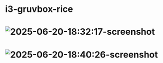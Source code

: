 # i3-gruvbox-rice
# ![2025-06-20-18:32:17-screenshot](https://github.com/user-attachments/assets/4f3c7b60-39db-4764-9804-39853e591dd6)
# ![2025-06-20-18:40:26-screenshot](https://github.com/user-attachments/assets/1886d66a-d9a4-4494-8c79-5c227156a40e)


